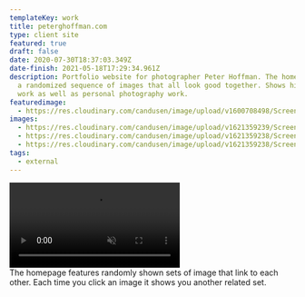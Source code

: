 ```yaml
---
templateKey: work
title: peterghoffman.com
type: client site
featured: true
draft: false
date: 2020-07-30T18:37:03.349Z
date-finish: 2021-05-18T17:29:34.961Z
description: Portfolio website for photographer Peter Hoffman. The home page is
  a randomized sequence of images that all look good together. Shows his client
  work as well as personal photography work.
featuredimage:
  - https://res.cloudinary.com/candusen/image/upload/v1600708498/Screen_Shot_2020-09-21_at_1.14.37_PM_dkv6wn.png
images:
  - https://res.cloudinary.com/candusen/image/upload/v1621359239/Screen_Shot_2021-05-18_at_1.32.03_PM_honked.png
  - https://res.cloudinary.com/candusen/image/upload/v1621359238/Screen_Shot_2021-05-18_at_1.32.42_PM_uxfpnt.png
  - https://res.cloudinary.com/candusen/image/upload/v1621359238/Screen_Shot_2021-05-18_at_1.33.14_PM_vxqobg.png
tags:
  - external
---
```

<div class='caption-container video-caption'><div className="mobile-video-cover">
    <video playsinline autoplay muted loop src=https://res.cloudinary.com/candusen/video/upload/v1621359048/ph-vid_hbppgk.mp4></video></div>
  <div class='caption'>The homepage features randomly shown sets of image that link to each other. Each time you click an image it shows you another related set.</div></div>

